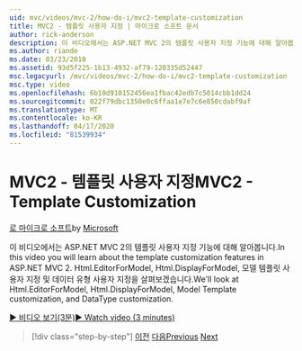 ```yaml
---
uid: mvc/videos/mvc-2/how-do-i/mvc2-template-customization
title: MVC2 - 템플릿 사용자 지정 | 마이크로 소프트 문서
author: rick-anderson
description: 이 비디오에서는 ASP.NET MVC 2의 템플릿 사용자 지정 기능에 대해 알아봅니다. 우리는 Html.EditorForModel, Html.DisplayForModel, 모델 템플릿에서 볼 수 있습니다 ...
ms.author: riande
ms.date: 03/23/2010
ms.assetid: 93d5f225-1b13-4932-af79-120335d52447
msc.legacyurl: /mvc/videos/mvc-2/how-do-i/mvc2-template-customization
msc.type: video
ms.openlocfilehash: 6b10d910152456ea1fbac42edb7c5014cbb1dd24
ms.sourcegitcommit: 022f79dbc1350e0c6ffaa1e7e7c6e850cdabf9af
ms.translationtype: MT
ms.contentlocale: ko-KR
ms.lasthandoff: 04/17/2020
ms.locfileid: "81539934"
---
```

# <a name="mvc2---template-customization"></a><span data-ttu-id="33446-104">MVC2 - 템플릿 사용자 지정</span><span class="sxs-lookup"><span data-stu-id="33446-104">MVC2 - Template Customization</span></span>

<span data-ttu-id="33446-105">[로 마이크로 소프트](https://github.com/microsoft)</span><span class="sxs-lookup"><span data-stu-id="33446-105">by [Microsoft](https://github.com/microsoft)</span></span>

<span data-ttu-id="33446-106">이 비디오에서는 ASP.NET MVC 2의 템플릿 사용자 지정 기능에 대해 알아봅니다.</span><span class="sxs-lookup"><span data-stu-id="33446-106">In this video you will learn about the template customization features in ASP.NET MVC 2.</span></span> <span data-ttu-id="33446-107">Html.EditorForModel, Html.DisplayForModel, 모델 템플릿 사용자 지정 및 데이터 유형 사용자 지정을 살펴보겠습니다.</span><span class="sxs-lookup"><span data-stu-id="33446-107">We'll look at Html.EditorForModel, Html.DisplayForModel, Model Template customization, and DataType customization.</span></span>

[<span data-ttu-id="33446-108">&#9654; 비디오 보기(3분)</span><span class="sxs-lookup"><span data-stu-id="33446-108">&#9654; Watch video (3 minutes)</span></span>](https://channel9.msdn.com/Blogs/ASP-NET-Site-Videos/mvc2-template-customization)

> [!div class="step-by-step"]
> <span data-ttu-id="33446-109">[이전](mvc2-model-validation.md)
> [다음](aspnet-mvc-2-areas.md)</span><span class="sxs-lookup"><span data-stu-id="33446-109">[Previous](mvc2-model-validation.md)
[Next](aspnet-mvc-2-areas.md)</span></span>
